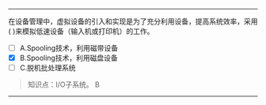 ---
在设备管理中，虚拟设备的引入和实现是为了充分利用设备，提高系统效率，采用( )来模拟低速设备（输入机或打印机）的工作。
- [ ] A.Spooling技术，利用磁带设备 
- [x] B.Spooling技术，利用磁盘设备 
- [ ] C.脱机批处理系统

> 知识点：I/O子系统。
> B

---